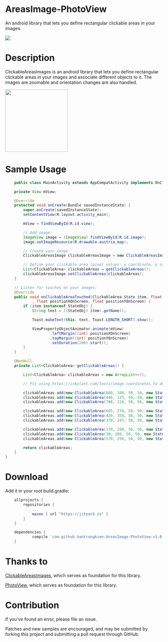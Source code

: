 # AreasImage-PhotoView
An android library that lets you define rectangular clickable areas in your images.

[![](https://jitpack.io/v/hantrungkien/AreasImage-PhotoView.svg)](https://jitpack.io/#hantrungkien/AreasImage-PhotoView)

Description
===========

ClickableAreasImages is an android library that lets you define rectangular clickable areas in your images and associate different objects to it. The images are zoomable and orientation changes are also handled.

<a><img src="./image/screenshot.jpg" width="200"></a>

Sample Usage
========

```java
    public class MainActivity extends AppCompatActivity implements OnClickableAreaClickedListener {

    private View mView;

    @Override
    protected void onCreate(Bundle savedInstanceState) {
        super.onCreate(savedInstanceState);
        setContentView(R.layout.activity_main);

        mView = findViewById(R.id.view);

        // Add image
        ImageView image = (ImageView) findViewById(R.id.image);
        image.setImageResource(R.drawable.austria_map);

        // Create your image
        ClickableAreasImage clickableAreasImage = new ClickableAreasImage(image, this);

        // Define your clickable area (pixel values: x coordinate, y coordinate, width, height) and assign an object to it
        List<ClickableArea> clickableAreas = getClickableAreas();
        clickableAreasImage.setClickableAreas(clickableAreas);
    }

    // Listen for touches on your images:
    @Override
    public void onClickableAreaTouched(ClickableArea.State item, float positionXOnDrawable, float positionYOnDrawable
            , float positionXOnScreen, float positionYOnScreen) {
        if (item instanceof StateObj) {
            String text = ((StateObj) item).getName();

            Toast.makeText(this, text, Toast.LENGTH_SHORT).show();

            ViewPropertyObjectAnimator.animate(mView)
                    .leftMargin((int) positionXOnScreen)
                    .topMargin((int) positionYOnScreen)
                    .setDuration(200).start();
        }
    }

    @NonNull
    private List<ClickableArea> getClickableAreas() {

        List<ClickableArea> clickableAreas = new ArrayList<>();

        // Plz using https://inkplant.com/tools/image-coordinates to define the coordinate

        clickableAreas.add(new ClickableArea(600, 100, 50, 50, new StateObj("Lower Austria")));
        clickableAreas.add(new ClickableArea(440, 125, 50, 50, new StateObj("Upper Austria")));
        clickableAreas.add(new ClickableArea(700, 126, 50, 50, new StateObj("Vienna")));

        clickableAreas.add(new ClickableArea(685, 270, 50, 50, new StateObj("Burgenland")));
        clickableAreas.add(new ClickableArea(420, 350, 50, 50, new StateObj("Carinthia")));
        clickableAreas.add(new ClickableArea(370, 245, 50, 50, new StateObj("Salzburg")));

        clickableAreas.add(new ClickableArea(170, 280, 50, 50, new StateObj("Tyrol")));
        clickableAreas.add(new ClickableArea(30, 280, 50, 50, new StateObj("Vorarlberg")));
        clickableAreas.add(new ClickableArea(570, 250, 50, 50, new StateObj("Styria")));

        return clickableAreas;
    }
}
```

Download
========

Add it in your root build.gradle:

```gradle
    allprojects {
		repositories {
			...
			maven { url "https://jitpack.io" }
		}
	}

    dependencies {
	        compile 'com.github.hantrungkien:AreasImage-PhotoView:v1.0'
	}
```

Thanks to
=========
[ClickableAreasImages](https://github.com/Lukle/ClickableAreasImages), which serves as foundation for this library.

[PhotoView](https://github.com/chrisbanes/PhotoView), which serves as foundation for this library.

Contribution
=======

If you've found an error, please file an issue.

Patches and new samples are encouraged, and may be submitted by forking this project and submitting a pull request through GitHub.


